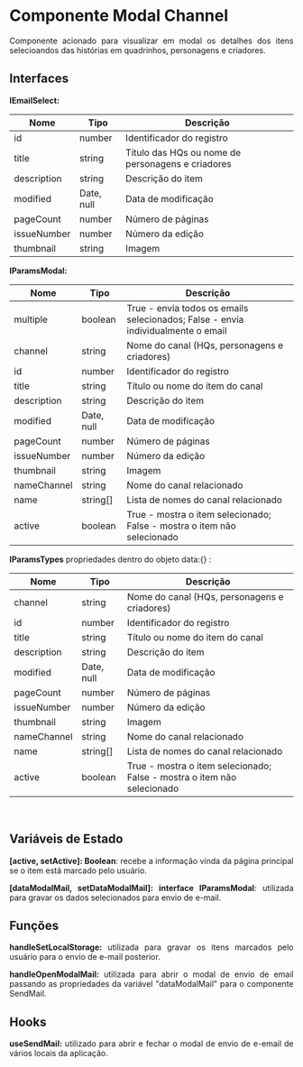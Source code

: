 <h1>Componente Modal Channel</h1>

<p align="justify">
  Componente acionado para visualizar em modal os detalhes dos itens selecioandos das histórias em quadrinhos, personagens e criadores.
</p>

<h2>Interfaces</h2>
<p align="justify">
  <strong>IEmailSelect:</strong>
</p>

| Nome        | Tipo       | Descrição                                                    |
| ----------- | ---------- | -----------------------------------------------------------  |
| id          | number     | Identificador do registro                                    |
| title       | string     | Título das HQs ou nome de personagens e criadores            |
| description | string     | Descrição do item                                            |
| modified    | Date, null | Data de modificação                                          |
| pageCount   | number     | Número de páginas                                            |
| issueNumber | number     | Número da edição                                             |
| thumbnail   | string     | Imagem                                                       |

<p align="justify">
  <strong>IParamsModal:</strong>
</p>

| Nome        | Tipo       | Descrição                                                    |
| ----------- | ---------- | -----------------------------------------------------------  |
| multiple    | boolean    | True - envia todos os emails selecionados; False - envia individualmente o email|
| channel     | string     | Nome do canal (HQs, personagens e criadores)                 |
| id          | number     | Identificador do registro                                    |
| title       | string     | Título ou nome do item do canal                              |
| description | string     | Descrição do item                                            |
| modified    | Date, null | Data de modificação                                          |
| pageCount   | number     | Número de páginas                                            |
| issueNumber | number     | Número da edição                                             |
| thumbnail   | string     | Imagem                                                       |
| nameChannel | string     | Nome do canal relacionado                                    |
| name        | string[]   | Lista de nomes do canal relacionado                          |
| active      | boolean    | True - mostra o item selecionado; False - mostra o item não selecionado|

<p align="justify">
  <strong>IParamsTypes</strong> propriedades dentro do objeto data:{} :
</p>

| Nome        | Tipo       | Descrição                                                    |
| ----------- | ---------- | -----------------------------------------------------------  |
| channel     | string     | Nome do canal (HQs, personagens e criadores)                 |
| id          | number     | Identificador do registro                                    |
| title       | string     | Título ou nome do item do canal                              |
| description | string     | Descrição do item                                            |
| modified    | Date, null | Data de modificação                                          |
| pageCount   | number     | Número de páginas                                            |
| issueNumber | number     | Número da edição                                             |
| thumbnail   | string     | Imagem                                                       |
| nameChannel | string     | Nome do canal relacionado                                    |
| name        | string[]   | Lista de nomes do canal relacionado                          |
| active      | boolean    | True - mostra o item selecionado; False - mostra o item não selecionado|

<br />

<h2>Variáveis de Estado</h2>
<p align="justify">
  <strong>[active, setActive]: Boolean</strong>: recebe a informação vinda da página principal se o item está marcado pelo usuário.
</p>
<p align="justify">
  <strong>[dataModalMail, setDataModalMail]: interface IParamsModal</strong>: utilizada para gravar os dados selecionados para envio de e-mail.
</p>

<h2>Funções</h2>
<p align="justify">
  <strong>handleSetLocalStorage:</strong> utilizada para gravar os itens marcados pelo usuário para o envio de e-mail posterior.
</p>

<p align="justify">
  <strong>handleOpenModalMail:</strong> utilizada para abrir o modal de envio de email passando as propriedades da variável "dataModalMail" para o componente SendMail.
</p>

<h2>Hooks</h2>
<p align="justify">
  <strong>useSendMail:</strong> utilizado para abrir e fechar o modal de envio de e-email de vários locais da aplicação.
</p>
